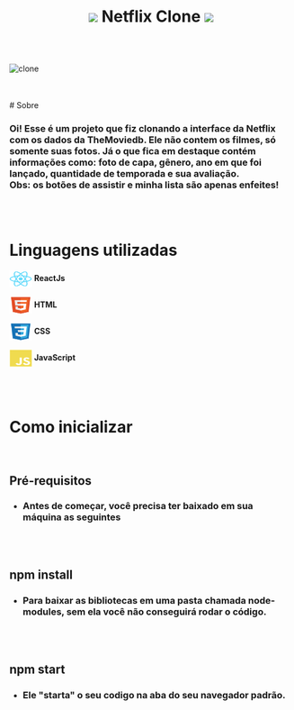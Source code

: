 <div style="display: inline_block">
    <h1 align='center' tex-align="center">
        <img height="30" src="https://assets.sutori.com/user-uploads/image/057909aa-e77d-48ca-aa34-6c5287bb6814/love-netflix.gif"> <b>Netflix Clone</b> <img height="30" src="https://assets.sutori.com/user-uploads/image/057909aa-e77d-48ca-aa34-6c5287bb6814/love-netflix.gif">
    </h1>
</div>
<br>

<br>
<div style="display: inline_block">

![clone](https://user-images.githubusercontent.com/50849548/130002369-2513fe19-e8f9-481c-b3ef-cd84a156ada7.gif)

<!-- <img align="center" height="500" width="950" src="./public/clone.gif"> -->
</div>
<br><br>
# Sobre

<h3> 
    Oi! Esse é um projeto que fiz clonando a interface da Netflix com os dados da <b>TheMoviedb</b>. Ele não contem os filmes, só somente suas fotos. Já o que fica em destaque contém informações como: foto de capa, gênero, ano em que foi lançado, quantidade de temporada e sua avaliação. <br>
    <b>Obs: os botões de assistir e minha lista são apenas enfeites!</b>
    </h3>
<br><br>

# Linguagens utilizadas

<div style="display: inline_block">
    <img align="center" alt="Naara-Ts" height="30" width="40" src="https://raw.githubusercontent.com/devicons/devicon/master/icons/react/react-original.svg"> <b>ReactJs</b> <br><br>
    <img align="center" alt="Naara-HTML" height="30" width="40" src="https://raw.githubusercontent.com/devicons/devicon/master/icons/html5/html5-original.svg"> <b>HTML</b> <br><br>
    <img align="center" alt="Naara-CSS" height="30" width="40" src="https://raw.githubusercontent.com/devicons/devicon/master/icons/css3/css3-original.svg"> <b>CSS</b> <br><br>
    <img align="center" alt="Naara-Js" height="30" width="40" src="https://raw.githubusercontent.com/devicons/devicon/master/icons/javascript/javascript-plain.svg"> <b>JavaScript</b> <br><br>
</div>
<br><br>

# Como inicializar

<br>

## Pré-requisitos

- <h3>Antes de começar, você precisa ter baixado em sua máquina as seguintes </h3>
<br><br>

## npm install

- <h3>Para baixar as bibliotecas em uma pasta chamada node-modules, sem ela você não conseguirá rodar o código.</h3>
  <br><br>

## npm start

- <h3>Ele "starta" o seu codigo na aba do seu navegador padrão.</h3>
  <br><br>
